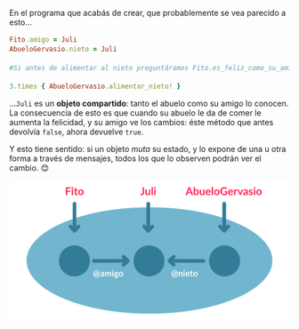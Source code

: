 En el programa que acabás de crear, que probablemente se vea parecido a esto...

```ruby
Fito.amigo = Juli
AbueloGervasio.nieto = Juli

#Si antes de alimentar al nieto preguntáramos Fito.es_feliz_como_su_amigo?, respondería false

3.times { AbueloGervasio.alimentar_nieto! }
```

...`Juli` es un **objeto compartido**: tanto el abuelo como su amigo lo conocen. La consecuencia de esto es que cuando su abuelo le da de comer le aumenta la felicidad, y su amigo ve los cambios: éste método que antes devolvía `false`, ahora devuelve `true`. 

Y esto tiene sentido: si un objeto _muta_ su estado, y lo expone de una u otra forma a través de mensajes, todos los que lo observen podrán ver el cambio. :blush: 

<img src="https://raw.githubusercontent.com/MumukiProject/mumuki-guia-ruby-referencias/master/assets/objetos_4_1616781542178.10.svg" alt="Diagrama de objetos con tres objetos con referencias globales, Fito, Juli y AbueloGervasio. El objeto Fito apunta al objeto que apunta Juli con la referencia @amigo. El objeto AbueloGervasio apunta al objeto que apunta Juli con la referencia @nieto." width="550" height="auto">